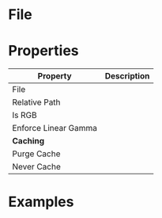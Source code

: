 # File


# Properties


| Property | Description| 
| -------- | -----------|
| File |  |
| Relative Path |  |
| Is RGB |  |
| Enforce Linear Gamma |  |
| **Caching** |  |
| Purge Cache |  |
| Never Cache |  |




# Examples

